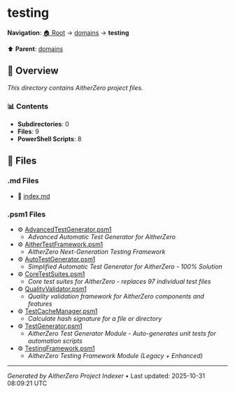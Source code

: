 # testing

**Navigation**: [🏠 Root](../../index.md) → [domains](../index.md) → **testing**

⬆️ **Parent**: [domains](../index.md)

## 📖 Overview

*This directory contains AitherZero project files.*

### 📊 Contents

- **Subdirectories**: 0
- **Files**: 9
- **PowerShell Scripts**: 8

## 📄 Files

### .md Files

- 📝 [index.md](./index.md)

### .psm1 Files

- ⚙️ [AdvancedTestGenerator.psm1](./AdvancedTestGenerator.psm1)
  - *Advanced Automatic Test Generator for AitherZero*
- ⚙️ [AitherTestFramework.psm1](./AitherTestFramework.psm1)
  - *AitherZero Next-Generation Testing Framework*
- ⚙️ [AutoTestGenerator.psm1](./AutoTestGenerator.psm1)
  - *Simplified Automatic Test Generator for AitherZero - 100% Solution*
- ⚙️ [CoreTestSuites.psm1](./CoreTestSuites.psm1)
  - *Core test suites for AitherZero - replaces 97 individual test files*
- ⚙️ [QualityValidator.psm1](./QualityValidator.psm1)
  - *Quality validation framework for AitherZero components and features*
- ⚙️ [TestCacheManager.psm1](./TestCacheManager.psm1)
  - *Calculate hash signature for a file or directory*
- ⚙️ [TestGenerator.psm1](./TestGenerator.psm1)
  - *AitherZero Test Generator Module - Auto-generates unit tests for automation scripts*
- ⚙️ [TestingFramework.psm1](./TestingFramework.psm1)
  - *AitherZero Testing Framework Module (Legacy + Enhanced)*

---

*Generated by AitherZero Project Indexer* • Last updated: 2025-10-31 08:09:21 UTC

